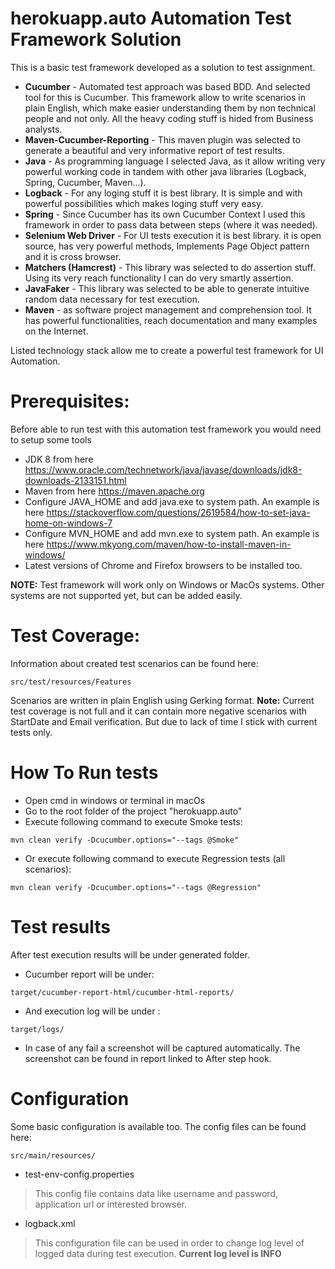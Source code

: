 # herokuapp.auto Automation Test Framework Solution
This is a basic test framework developed as a solution to test assignment. 
* __Cucumber__ - Automated test approach was based BDD. And selected tool for this is Cucumber. This framework allow to write scenarios in plain English, which make easier understanding them by non technical people and not only. All the heavy coding stuff is hided from Business analysts. 
* __Maven-Cucumber-Reporting__ - This maven plugin was selected to generate a beautiful and very informative report of test results.
* __Java__ - As programming language I selected Java, as it allow writing very powerful working code in tandem with other java libraries (Logback, Spring, Cucumber, Maven...). 
* __Logback__ - For any loging stuff it is best library. It is simple and with powerful possibilities which makes loging stuff very easy.
* __Spring__ - Since Cucumber has its own Cucumber Context I used this framework in order to pass data between steps (where it was needed).
* __Selenium Web Driver__ - For UI tests execution it is best library. it is open source, has very powerful methods, Implements Page Object pattern and it is cross browser.
* __Matchers (Hamcrest)__ - This library was selected to do assertion stuff. Using its very reach functionality I can do very smartly assertion.
* __JavaFaker__ - This library was selected to be able to generate intuitive random data necessary for test execution.
* __Maven__ - as software project management and comprehension tool. It has powerful functionalities, reach documentation and many examples on the Internet. 


Listed technology stack allow me to create a powerful test framework for UI Automation.


# Prerequisites:
Before able to run test with this automation test framework you would need to setup some tools
* JDK 8 from here https://www.oracle.com/technetwork/java/javase/downloads/jdk8-downloads-2133151.html
* Maven from here https://maven.apache.org
* Configure JAVA_HOME and add java.exe to system path. An example is here https://stackoverflow.com/questions/2619584/how-to-set-java-home-on-windows-7
* Configure MVN_HOME and add mvn.exe to system path. An example is here https://www.mkyong.com/maven/how-to-install-maven-in-windows/
* Latest versions of Chrome and Firefox browsers to be installed too.

**NOTE:** 
Test framework will work only on Windows or MacOs systems. Other systems are not supported yet, but can be added easily.

# Test Coverage:
Information about created test scenarios can be found here:
```
src/test/resources/Features
```
Scenarios are written in plain English using Gerking format. 
**Note:** Current test coverage is not full and it can contain more negative scenarios with StartDate and Email verification. But due to lack of time I stick with current tests only.

# How To Run tests
* Open cmd in windows or terminal in macOs
* Go to the root folder of the project "herokuapp.auto"
* Execute following command to execute Smoke tests:
```
mvn clean verify -Dcucumber.options="--tags @Smoke"
```
* Or execute following command to execute Regression tests (all scenarios):
```
mvn clean verify -Dcucumber.options="--tags @Regression"
```

# Test results
After test execution results will be under generated folder. 
* Cucumber report will be under:
```
target/cucumber-report-html/cucumber-html-reports/
```
* And execution log will be under :
```
target/logs/
```
* In case of any fail a screenshot will be captured automatically. The screenshot can be found in report linked to After step hook.

# Configuration
Some basic configuration is available too. The config files can be found here:
```
src/main/resources/
```
* test-env-config.properties
> This config file contains data like username and password, application url or interested browser.
* logback.xml
> This configuration file can be used in order to change log level of logged data during test execution. **Current log level is INFO**

